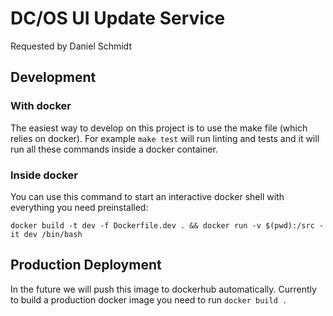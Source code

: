 # DC/OS UI Update Service

Requested by Daniel Schmidt

## Development

### With docker

The easiest way to develop on this project is to use the make file (which relies on docker).
For example `make test` will run linting and tests and it will run all these commands inside a docker container.

### Inside docker

You can use this command to start an interactive docker shell with everything you need preinstalled:

`docker build -t dev -f Dockerfile.dev . && docker run -v $(pwd):/src -it dev /bin/bash`

## Production Deployment

In the future we will push this image to dockerhub automatically.
Currently to build a production docker image you need to run `docker build .`
